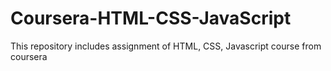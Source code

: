 # Coursera-HTML-CSS-JavaScript
This repository  includes assignment of HTML, CSS, Javascript course from coursera
